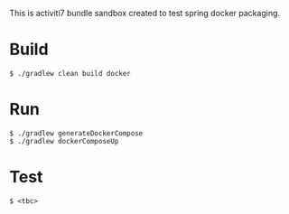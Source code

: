 This is activiti7 bundle sandbox created to test spring docker packaging. 

# Build 
```
$ ./gradlew clean build docker
```
# Run 
```
$ ./gradlew generateDockerCompose
$ ./gradlew dockerComposeUp
```

# Test
```
$ <tbc>
``` 
